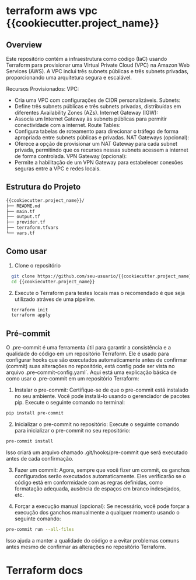 # terraform aws vpc {{cookiecutter.project_name}}

## Overview
Este repositório contém a infraestrutura como código (IaC) usando Terraform para provisionar uma Virtual Private Cloud (VPC) na Amazon Web Services (AWS). A VPC inclui três subnets públicas e três subnets privadas, proporcionando uma arquitetura segura e escalável.

Recursos Provisionados:
VPC:
- Cria uma VPC com configurações de CIDR personalizáveis.
Subnets:
- Define três subnets públicas e três subnets privadas, distribuídas em diferentes Availability Zones (AZs).
Internet Gateway (IGW):
- Associa um Internet Gateway às subnets públicas para permitir conectividade com a internet.
Route Tables:
- Configura tabelas de roteamento para direcionar o tráfego de forma apropriada entre subnets públicas e privadas.
NAT Gateways (opcional):
- Oferece a opção de provisionar um NAT Gateway para cada subnet privada, permitindo que os recursos nessas subnets acessem a internet de forma controlada.
VPN Gateway (opcional):
- Permite a habilitação de um VPN Gateway para estabelecer conexões seguras entre a VPC e redes locais.

## Estrutura do Projeto

```sh
{{cookiecutter.project_name}}/
├── README.md
├── main.tf
├── output.tf
├── provider.tf
├── terraform.tfvars
└── vars.tf
```

## Como usar

1. Clone o repositório
```sh
  git clone https://github.com/seu-usuario/{{cookiecutter.project_name}}.git
  cd {{cookiecutter.project_name}}
```

2. Execute o Terraform para testes locais mas o recomendado é que seja utilizado atráves de uma pipeline.
```sh
  terraform init
  terraform apply
```

## Pré-commit

O .pre-commit é uma ferramenta útil para garantir a consistência e a qualidade do código em um repositório Terraform. Ele é usado para configurar hooks que são executados automaticamente antes de confirmar (commit) suas alterações no repositório, está config pode ser vista no arquivo .pre-commit-config.yaml´. Aqui está uma explicação básica de como usar o .pre-commit em um repositório Terraform:

1. Instalar o pre-commit:
Certifique-se de que o pre-commit está instalado no seu ambiente. Você pode instalá-lo usando o gerenciador de pacotes pip. Execute o seguinte comando no terminal:
```sh
pip install pre-commit
```
2. Inicializar o pre-commit no repositório:
Execute o seguinte comando para inicializar o pre-commit no seu repositório:
```sh
pre-commit install
```
Isso criará um arquivo chamado .git/hooks/pre-commit que será executado antes de cada confirmação.

3. Fazer um commit:
Agora, sempre que você fizer um commit, os ganchos configurados serão executados automaticamente. Eles verificarão se o código está em conformidade com as regras definidas, como formatação adequada, ausência de espaços em branco indesejados, etc.

4. Forçar a execução manual (opcional):
Se necessário, você pode forçar a execução dos ganchos manualmente a qualquer momento usando o seguinte comando:
```sh
pre-commit run --all-files
```
Isso ajuda a manter a qualidade do código e a evitar problemas comuns antes mesmo de confirmar as alterações no repositório Terraform.

# Terraform docs

<!-- BEGINNING OF PRE-COMMIT-TERRAFORM DOCS HOOK -->
<!-- END OF PRE-COMMIT-TERRAFORM DOCS HOOK -->


